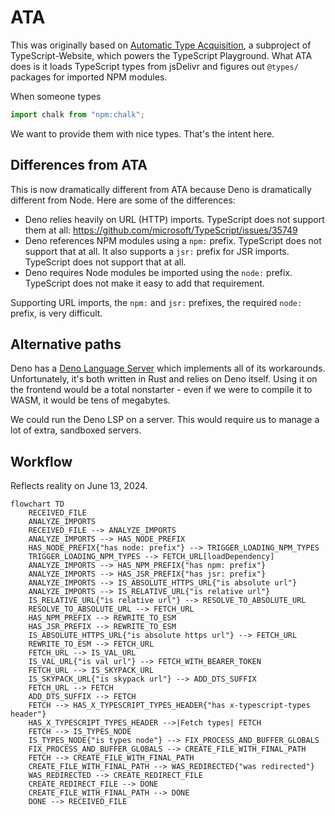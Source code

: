 # ATA

This was originally based on [Automatic Type Acquisition](https://github.com/microsoft/TypeScript-Website/tree/v2/packages/ata), a subproject
of TypeScript-Website, which powers the TypeScript Playground. What ATA
does is it loads TypeScript types from jsDelivr and figures out `@types/` packages
for imported NPM modules.

When someone types

```ts
import chalk from "npm:chalk";
```

We want to provide them with nice types. That's the intent here.

## Differences from ATA

This is now dramatically different from ATA because Deno is dramatically
different from Node. Here are some of the differences:

- Deno relies heavily on URL (HTTP) imports. TypeScript does not support them at all:
  <https://github.com/microsoft/TypeScript/issues/35749>
- Deno references NPM modules using a `npm:` prefix. TypeScript does not support
  that at all. It also supports a `jsr:` prefix for JSR imports. TypeScript does not
  support that at all.
- Deno requires Node modules be imported using the `node:` prefix. TypeScript does
  not make it easy to add that requirement.

Supporting URL imports, the `npm:` and `jsr:` prefixes, the required `node:` prefix,
is very difficult.

## Alternative paths

Deno has a [Deno Language Server](https://github.com/denoland/deno/tree/main/cli/lsp)
which implements all of its workarounds. Unfortunately, it's both written in Rust
and relies on Deno itself. Using it on the frontend would be a total nonstarter - even
if we were to compile it to WASM, it would be tens of megabytes.

We could run the Deno LSP on a server. This would require us to manage a lot of
extra, sandboxed servers.

## Workflow

Reflects reality on June 13, 2024.

```mermaid
flowchart TD
    RECEIVED_FILE
    ANALYZE_IMPORTS
    RECEIVED_FILE --> ANALYZE_IMPORTS
    ANALYZE_IMPORTS --> HAS_NODE_PREFIX
    HAS_NODE_PREFIX{"has node: prefix"} --> TRIGGER_LOADING_NPM_TYPES
    TRIGGER_LOADING_NPM_TYPES --> FETCH_URL[loadDependency]
    ANALYZE_IMPORTS --> HAS_NPM_PREFIX{"has npm: prefix"}
    ANALYZE_IMPORTS --> HAS_JSR_PREFIX{"has jsr: prefix"}
    ANALYZE_IMPORTS --> IS_ABSOLUTE_HTTPS_URL{"is absolute url"}
    ANALYZE_IMPORTS --> IS_RELATIVE_URL{"is relative url"}
    IS_RELATIVE_URL{"is relative url"} --> RESOLVE_TO_ABSOLUTE_URL
    RESOLVE_TO_ABSOLUTE_URL --> FETCH_URL
    HAS_NPM_PREFIX --> REWRITE_TO_ESM
    HAS_JSR_PREFIX --> REWRITE_TO_ESM
    IS_ABSOLUTE_HTTPS_URL{"is absolute https url"} --> FETCH_URL
    REWRITE_TO_ESM --> FETCH_URL
    FETCH_URL --> IS_VAL_URL
    IS_VAL_URL{"is val url"} --> FETCH_WITH_BEARER_TOKEN
    FETCH_URL --> IS_SKYPACK_URL
    IS_SKYPACK_URL{"is skypack url"} --> ADD_DTS_SUFFIX
    FETCH_URL --> FETCH
    ADD_DTS_SUFFIX --> FETCH
    FETCH --> HAS_X_TYPESCRIPT_TYPES_HEADER{"has x-typescript-types header"}
    HAS_X_TYPESCRIPT_TYPES_HEADER -->|Fetch types| FETCH
    FETCH --> IS_TYPES_NODE
    IS_TYPES_NODE{"is types node"} --> FIX_PROCESS_AND_BUFFER_GLOBALS
    FIX_PROCESS_AND_BUFFER_GLOBALS --> CREATE_FILE_WITH_FINAL_PATH
    FETCH --> CREATE_FILE_WITH_FINAL_PATH
    CREATE_FILE_WITH_FINAL_PATH --> WAS_REDIRECTED{"was redirected"}
    WAS_REDIRECTED --> CREATE_REDIRECT_FILE
    CREATE_REDIRECT_FILE --> DONE
    CREATE_FILE_WITH_FINAL_PATH --> DONE
    DONE --> RECEIVED_FILE
```
